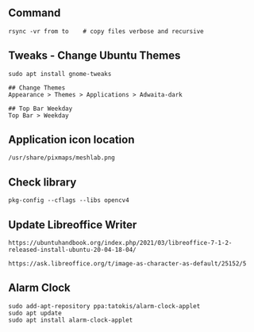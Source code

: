 ## Command

```
rsync -vr from to    # copy files verbose and recursive
```

## Tweaks - Change Ubuntu Themes

```
sudo apt install gnome-tweaks

## Change Themes
Appearance > Themes > Applications > Adwaita-dark

## Top Bar Weekday
Top Bar > Weekday
```

## Application icon location

```
/usr/share/pixmaps/meshlab.png
```

## Check library

```
pkg-config --cflags --libs opencv4
```

## Update Libreoffice Writer

```
https://ubuntuhandbook.org/index.php/2021/03/libreoffice-7-1-2-released-install-ubuntu-20-04-18-04/
```
```
https://ask.libreoffice.org/t/image-as-character-as-default/25152/5
```

## Alarm Clock
```
sudo add-apt-repository ppa:tatokis/alarm-clock-applet
sudo apt update
sudo apt install alarm-clock-applet
```

